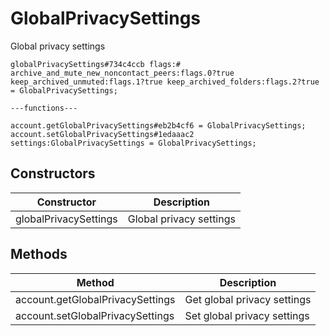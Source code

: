 # GlobalPrivacySettings
Global privacy settings

```
globalPrivacySettings#734c4ccb flags:# archive_and_mute_new_noncontact_peers:flags.0?true keep_archived_unmuted:flags.1?true keep_archived_folders:flags.2?true = GlobalPrivacySettings;

---functions---

account.getGlobalPrivacySettings#eb2b4cf6 = GlobalPrivacySettings;
account.setGlobalPrivacySettings#1edaaac2 settings:GlobalPrivacySettings = GlobalPrivacySettings;
```

## Constructors
| Constructor | Description |
| ---- | ----------- |
| globalPrivacySettings | Global privacy settings |


## Methods
| Method | Description |
| ---- | ----------- |
| account.getGlobalPrivacySettings | Get global privacy settings |
| account.setGlobalPrivacySettings | Set global privacy settings |


